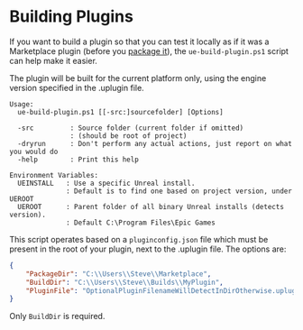 # Building Plugins

If you want to build a plugin so that you can test it locally as if it was a 
Marketplace plugin (before you [package it](PluginPackage.md)), the 
`ue-build-plugin.ps1` script can help make it easier.

The plugin will be built for the current platform only, using the engine version
specified in the .uplugin file.


```
Usage:
  ue-build-plugin.ps1 [[-src:]sourcefolder] [Options]

  -src         : Source folder (current folder if omitted)
               : (should be root of project)
  -dryrun      : Don't perform any actual actions, just report on what you would do
  -help        : Print this help

Environment Variables:
  UEINSTALL   : Use a specific Unreal install.
              : Default is to find one based on project version, under UEROOT
  UEROOT      : Parent folder of all binary Unreal installs (detects version).
              : Default C:\Program Files\Epic Games
```

This script operates based on a `pluginconfig.json` file which must be present
in the root of your plugin, next to the .uplugin file. The options are:

```json
{
    "PackageDir": "C:\\Users\\Steve\\Marketplace",
    "BuildDir": "C:\\Users\\Steve\\Builds\\MyPlugin",
    "PluginFile": "OptionalPluginFilenameWillDetectInDirOtherwise.uplugin",
}
```

Only `BuildDir` is required.